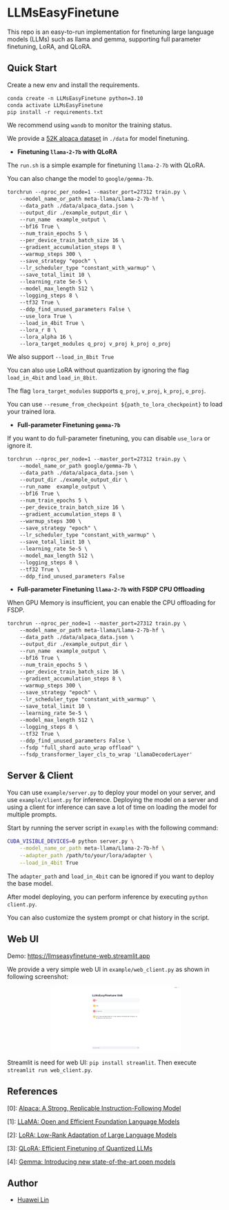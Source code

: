 # LLMsEasyFinetune

This repo is an easy-to-run implementation for finetuning large language models (LLMs) such as llama and gemma, supporting full parameter finetuning, LoRA, and QLoRA.

## Quick Start

Create a new env and install the requirements.
```
conda create -n LLMsEasyFinetune python=3.10
conda activate LLMsEasyFinetune
pip install -r requirements.txt
```
We recommend using `wandb` to monitor the training status.

We provide a [52K alpaca dataset](https://github.com/tatsu-lab/stanford_alpaca/tree/main) in `./data` for model finetuning.

- **Finetuning `llama-2-7b` with QLoRA**

The `run.sh` is a simple example for finetuning `llama-2-7b` with QLoRA.

You can also change the model to `google/gemma-7b`.
```
torchrun --nproc_per_node=1 --master_port=27312 train.py \
    --model_name_or_path meta-llama/Llama-2-7b-hf \
    --data_path ./data/alpaca_data.json \
    --output_dir ./example_output_dir \
    --run_name  example_output \
    --bf16 True \
    --num_train_epochs 5 \
    --per_device_train_batch_size 16 \
    --gradient_accumulation_steps 8 \
    --warmup_steps 300 \
    --save_strategy "epoch" \
    --lr_scheduler_type "constant_with_warmup" \
    --save_total_limit 10 \
    --learning_rate 5e-5 \
    --model_max_length 512 \
    --logging_steps 8 \
    --tf32 True \
    --ddp_find_unused_parameters False \
    --use_lora True \
    --load_in_4bit True \
    --lora_r 8 \
    --lora_alpha 16 \
    --lora_target_modules q_proj v_proj k_proj o_proj
```
We also support `--load_in_8bit True`

You can also use LoRA without quantization by ignoring the flag `load_in_4bit` and `load_in_8bit`.

The flag `lora_target_modules` supports `q_proj`, `v_proj`, `k_proj`, `o_proj`.

You can use `--resume_from_checkpoint ${path_to_lora_checkpoint}` to load your trained lora.

- **Full-parameter Finetuning `gemma-7b`**

If you want to do full-parameter finetuning, you can disable `use_lora` or ignore it.
```
torchrun --nproc_per_node=1 --master_port=27312 train.py \
    --model_name_or_path google/gemma-7b \
    --data_path ./data/alpaca_data.json \
    --output_dir ./example_output_dir \
    --run_name  example_output \
    --bf16 True \
    --num_train_epochs 5 \
    --per_device_train_batch_size 16 \
    --gradient_accumulation_steps 8 \
    --warmup_steps 300 \
    --save_strategy "epoch" \
    --lr_scheduler_type "constant_with_warmup" \
    --save_total_limit 10 \
    --learning_rate 5e-5 \
    --model_max_length 512 \
    --logging_steps 8 \
    --tf32 True \
    --ddp_find_unused_parameters False
```

- **Full-parameter Finetuning `llama-2-7b` with FSDP CPU Offloading**

When GPU Memory is insufficient, you can enable the CPU offloading for FSDP.
  
```
torchrun --nproc_per_node=1 --master_port=27312 train.py \
    --model_name_or_path meta-llama/Llama-2-7b-hf \
    --data_path ./data/alpaca_data.json \
    --output_dir ./example_output_dir \
    --run_name  example_output \
    --bf16 True \
    --num_train_epochs 5 \
    --per_device_train_batch_size 16 \
    --gradient_accumulation_steps 8 \
    --warmup_steps 300 \
    --save_strategy "epoch" \
    --lr_scheduler_type "constant_with_warmup" \
    --save_total_limit 10 \
    --learning_rate 5e-5 \
    --model_max_length 512 \
    --logging_steps 8 \
    --tf32 True \
    --ddp_find_unused_parameters False \
    --fsdp "full_shard auto_wrap offload" \
    --fsdp_transformer_layer_cls_to_wrap 'LlamaDecoderLayer'
```

## Server & Client
You can use `example/server.py` to deploy your model on your server, and use `example/client.py` for inference. Deploying the model on a server and using a client for inference can save a lot of time on loading the model for multiple prompts.

Start by running the server script in `examples` with the following command:
```bash
CUDA_VISIBLE_DEVICES=0 python server.py \
    --model_name_or_path meta-llama/Llama-2-7b-hf \
    --adapter_path /path/to/your/lora/adapter \
    --load_in_4bit True
```
The `adapter_path` and `load_in_4bit` can be ignored if you want to deploy the base model.

After model deploying, you can perform inference by executing `python client.py`.

You can also customize the system prompt or chat history in the script.


## Web UI
Demo: https://llmseasyfinetune-web.streamlit.app

We provide a very simple web UI in `example/web_client.py` as shown in following screenshot:
<p align="center" width="100%">
<img src="assets/web_example.png" alt="web example" style="width: 50%; min-width: 300px; display: block; margin: auto;">
</p>

Streamlit is need for web UI: `pip install streamlit`.
Then execute `streamlit run web_client.py`.





## References
[0]: [Alpaca: A Strong, Replicable Instruction-Following Model](https://crfm.stanford.edu/2023/03/13/alpaca.html)

[1]: [LLaMA: Open and Efficient Foundation Language Models](https://arxiv.org/abs/2302.13971v1)

[2]: [LoRA: Low-Rank Adaptation of Large Language Models](https://arxiv.org/abs/2106.09685)

[3]: [QLoRA: Efficient Finetuning of Quantized LLMs](https://proceedings.neurips.cc/paper_files/paper/2023/file/1feb87871436031bdc0f2beaa62a049b-Paper-Conference.pdf)

[4]: [Gemma: Introducing new state-of-the-art open models](https://blog.google/technology/developers/gemma-open-models/)

## Author
- [Huawei Lin](https://huaweilin.net/)



